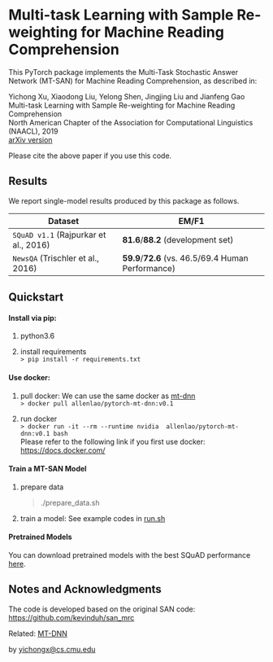 # Multi-task Learning with Sample Re-weighting for Machine Reading Comprehension

This PyTorch package implements the Multi-Task Stochastic Answer Network (MT-SAN) for Machine Reading Comprehension, as described in:

Yichong Xu, Xiaodong Liu, Yelong Shen, Jingjing Liu and Jianfeng Gao<br/>
Multi-task Learning with Sample Re-weighting for Machine Reading Comprehension</br>
North American Chapter of the Association for Computational Linguistics (NAACL), 2019<br/>
[arXiv version](https://arxiv.org/abs/1809.06963)

Please cite the above paper if you use this code. 

## Results
We report single-model results produced by this package as follows.

| Dataset | EM/F1 | 
| ------- | ------- | 
| `SQuAD v1.1` (Rajpurkar et al., 2016) | **81.6**/**88.2** (development set) |
| `NewsQA` (Trischler et al., 2016)| **59.9**/**72.6** (vs. 46.5/69.4 Human Performance)|

## Quickstart 

#### Install via pip:
1. python3.6

2. install requirements </br>
   ```> pip install -r requirements.txt```

#### Use  docker:
1. pull docker: We can use the same docker as [mt-dnn](https://github.com/namisan/mt-dnn) </br>
   ```> docker pull allenlao/pytorch-mt-dnn:v0.1```

2. run docker </br>
   ```> docker run -it --rm --runtime nvidia  allenlao/pytorch-mt-dnn:v0.1 bash``` </br>
    Please refer to the following link if you first use docker: https://docs.docker.com/


#### Train a MT-SAN Model
1. prepare data
   > ./prepare_data.sh
2. train a model: See example codes in [run.sh](https://github.com/xycforgithub/MultiTask-MRC/blob/master/run.sh)

#### Pretrained Models
You can download pretrained models with the best SQuAD performance [here](https://microsoft-my.sharepoint.com/:u:/p/yicxu/EcMFiMsPJgVMkfKGMjFg44gBkjr2v7yLOrvGMXTVhcopOQ?e=Qq2S6x).

## Notes and Acknowledgments
The code is developed based on the original SAN code: https://github.com/kevinduh/san_mrc

Related: <a href="https://arxiv.org/abs/1901.11504">MT-DNN</a>

by
yichongx@cs.cmu.edu




